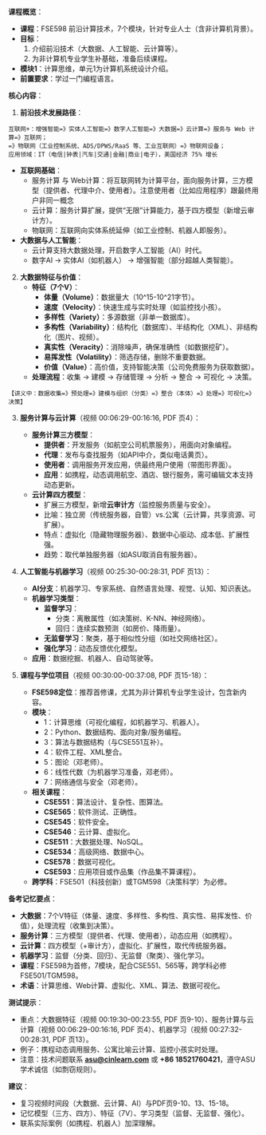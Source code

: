 
**课程概览**：
- **课程**：FSE598 前沿计算技术，7个模块，针对专业人士（含非计算机背景）。
- **目标**：
  1. 介绍前沿技术（大数据、人工智能、云计算等）。
  2. 为非计算机专业学生补基础，准备后续课程。
- **模块1**：计算思维，单元1为计算机系统设计介绍。
- **前置要求**：学过一门编程语言。

**核心内容**：

1. **前沿技术发展路径**：

```
互联网+：增强智能=》实体人工智能=》数字人工智能=》大数据=》云计算=》服务与 Web 计算=》互联网；
=》物联网（工业控制系统、ADS/DPWS/RaaS 等、工业互联网）=》物联网设备；
应用领域：IT（电信|钟表|汽车|交通|金融|商业|电子），美国经济 75% 增长
```

   - **互联网基础**：
     - 服务计算 与 Web计算：将互联网转为计算平台，面向服务计算，三方模型（提供者、代理中介、使用者）。注意使用者（比如应用程序）跟最终用户非同一概念
     - 云计算：服务计算扩展，提供“无限”计算能力，基于四方模型（新增云审计方）。
     - 物联网：互联网向实体系统延伸（如工业控制、机器人即服务）。
   - **大数据与人工智能**：
     - 云计算支持大数据处理，开启数字人工智能（AI）时代。
     - 数字AI → 实体AI（如机器人） → 增强智能（部分超越人类智能）。

2. **大数据特征与价值**：
   - **特征（7个V）**：
     - **体量（Volume）**：数据量大（10^15-10^21字节）。
     - **速度（Velocity）**：快速生成与实时处理（如监控找小孩）。
     - **多样性（Variety）**：多源数据（非单一数据库）。
     - **多构性（Variability）**：结构化（数据库）、半结构化（XML）、非结构化（图片、视频）。
     - **真实性（Veracity）**：消除噪声，确保准确性（如数据挖矿）。
     - **易挥发性（Volatility）**：筛选存储，删除不重要数据。
     - **价值（Value）**：高价值，支持智能决策（公司免费服务为获取数据）。
   - **处理流程**：收集 → 建模 → 存储管理 → 分析 → 整合 → 可视化 → 决策。
```注意：
【讲义中：数据收集=》预处理=》建模与组织（分类）=》整合（本体）=》处理=》可视化=》决策】
```
3. **服务计算与云计算**（视频 00:06:29-00:16:16, PDF 页4）：
   - **服务计算三方模型**：
     - **提供者**：开发服务（如航空公司机票服务），用面向对象编程。
     - **代理**：发布与查找服务（如API中介，类似电话黄页）。
     - **使用者**：调用服务开发应用，供最终用户使用（带图形界面）。
     - **应用**：如携程，动态调用航空、酒店、银行服务，需可编辑文本支持动态更新。
   - **云计算四方模型**：
     - 扩展三方模型，新增**云审计方**（监控服务质量与安全）。
     - 比喻：独立房（传统服务器，自管）vs.公寓（云计算，共享资源、可扩展）。
     - 特点：虚拟化（隐藏物理服务器）、数据中心驱动、成本低、扩展性强。
     - 趋势：取代单独服务器（如ASU取消自有服务器）。

4. **人工智能与机器学习**（视频 00:25:30-00:28:31, PDF 页13）：
   - **AI分支**：机器学习、专家系统、自然语言处理、视觉、认知、知识表达。
   - **机器学习类型**：
     - **监督学习**：
       - 分类：离散属性（如决策树、K-NN、神经网络）。
       - 回归：连续实数预测（如房价、降雨量）。
     - **无监督学习**：聚类，基于相似性分组（如社交网络社区）。
     - **强化学习**：动态反馈优化模型。
   - **应用**：数据挖掘、机器人、自动驾驶等。

5. **课程与学位项目**（视频 00:30:00-00:37:08, PDF 页15-18）：
   - **FSE598定位**：推荐首修课，尤其为非计算机专业学生设计，包含新内容。
   - **模块**：
     - 1：计算思维（可视化编程，如机器学习、机器人）。
     - 2：Python、数据结构、面向对象/服务编程。
     - 3：算法与数据结构（与CSE551互补）。
     - 4：软件工程、XML整合。
     - 5：图论（邓老师）。
     - 6：线性代数（为机器学习准备，邓老师）。
     - 7：网络通信与安全（邓老师）。
   - **相关课程**：
     - **CSE551**：算法设计、复杂性、图算法。
     - **CSE565**：软件测试、正确性。
     - **CSE545**：软件安全。
     - **CSE546**：云计算、虚拟化。
     - **CSE511**：大数据处理、NoSQL。
     - **CSE534**：高级网络、数据中心。
     - **CSE578**：数据可视化。
     - **CSE593**：应用项目或作品集（作品集不算课程）。
   - **跨学科**：FSE501（科技创新）或TGM598（决策科学）为必修。

**备考记忆要点**：
- **大数据**：7个V特征（体量、速度、多样性、多构性、真实性、易挥发性、价值），处理流程（收集到决策）。
- **服务计算**：三方模型（提供者、代理、使用者），动态应用（如携程）。
- **云计算**：四方模型（+审计方），虚拟化、扩展性，取代传统服务器。
- **机器学习**：监督（分类、回归）、无监督（聚类）、强化学习。
- **课程**：FSE598为首修，7模块，配合CSE551、565等，跨学科必修FSE501/TGM598。
- **术语**：计算思维、Web计算、虚拟化、XML、算法、数据可视化。

**测试提示**：
- 重点：大数据特征（视频 00:19:30-00:23:55, PDF 页9-10）、服务计算与云计算（视频 00:06:29-00:16:16, PDF 页4）、机器学习（视频 00:27:32-00:28:31, PDF 页13）。
- 例子：携程动态调用服务、公寓比喻云计算、监控小孩实时处理。
- 注意：技术问题联系 **asu@cinlearn.com** 或 **+86 18521760421**，遵守ASU学术诚信（如剽窃规则）。

**建议**：
- 复习视频时间段（大数据、云计算、AI）与PDF页9-10、13、15-18。
- 记忆模型（三方、四方）、特征（7V）、学习类型（监督、无监督、强化）。
- 联系实际案例（如携程、机器人）加深理解。
